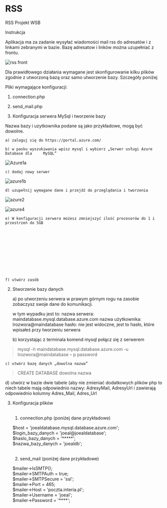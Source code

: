 # RSS
RSS Projekt WSB

Instrukcja

Aplikacja ma za zadanie wysyłać wiadomości mail rss do adresatów i z linkami zebranymi w bazie.  Bazę adresatow i linków można uzupełniać z frontu.

![rss front](https://user-images.githubusercontent.com/57830635/82755576-bb58ad80-9dd4-11ea-8f68-39fcb17f9795.png)

















Dla prawidłowego działania wymagane jest skonfigurowanie kilku plików zgodnie z utworzoną bazą oraz samo utworzenie bazy. Szczegóły poniżej

Pliki wymagające konfiguracji:<br>
1. connection.php<br>
2. send_mail.php<br>


1. Konfiguracja serwera MySql i tworzenie bazy

Nazwa bazy i uzytkownika podane są jako przykładowe, mogą być dowolne.

	a) zaloguj się do https://portal.azure.com/

	b) w pasku wyszukiwania wpisz mysql i wybierz „Serwer usługi Azure Database dla 	MySQL”

![Azure1a](https://user-images.githubusercontent.com/57830635/82755657-505ba680-9dd5-11ea-99ed-9ac1cd93fe5a.png)









	c) dodaj nowy serwer

![azure1b](https://user-images.githubusercontent.com/57830635/82755762-0e7f3000-9dd6-11ea-9d73-2c23ba48df9f.png)


	d) uzupełnij wymagane dane i przejdź do przeglądania i tworzenia

![azure2](https://user-images.githubusercontent.com/57830635/82755815-6027ba80-9dd6-11ea-8b83-db24c0bfa987.png)

![azure4](https://user-images.githubusercontent.com/57830635/82755817-6322ab00-9dd6-11ea-87d5-155c9617049c.png)







	e) W konfiguracji serwera możesz zmniejszyć ilość procesorów do 1 i przestrzeń do 5GB












	f) utwórz zasób

2. Stworzenie bazy danych

	a) po utworzeniu serwera w prawym górnym rogu na zasobie zobaczysz swoje dane do 	komunikacji. 

	w tym wypadku jest to:
	nazwa serwera: maindatabase.mysql.database.azure.com
	nazwa użytkownika: lrozwora@maindatabase
	hasło: nie jest widoczne, jest to hasło, które wpisałeś przy tworzeniu serwera









	b) korzystając z terminala komend mysql połącz się z serwerem 
		
> mysql -h maindatabase.mysql.database.azure.com -u lrozwora@maindatabase – p password

	c) utwórz bazę danych „dowolna nazwa”

> CREATE DATABASE dowolna nazwa

d) utwórz w bazie dwie tabele (aby nie zmieniać dodatkowych plików php to niech tabele mają odpowiednio nazwy: AdresyMail, AdresyUrl i zawierają odpowiednio kolumny Adres_Mail, Adres_Url


3. Konfiguracja plików<br><br>

	1. connection.php (poniżej dane przykładowe)<br>

	$host = 'joealdatabase.mysql.database.azure.com';<br>
 	$login_bazy_danych = 'joeal@joealdatabase'; <br>
	$haslo_bazy_danych = '*****';<br>
	$nazwa_bazy_danych = 'joealdb';<br><br>

	2. send_mail (poniżej dane przykładowe)<br>

	$mailer->IsSMTP();<br>
	$mailer->SMTPAuth = true;<br>
	$mailer->SMTPSecure = 'ssl';<br>
	$mailer->Port = 465;<br>
	$mailer->Host = 'poczta.interia.pl';<br>
	$mailer->Username = 'joeal';<br>
	$mailer->Password = '****';<br><br>
